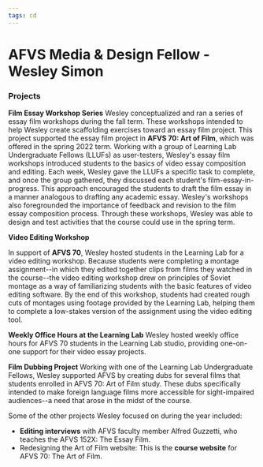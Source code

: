 ```yaml
---
tags: cd
---
```

# AFVS Media & Design Fellow - Wesley Simon


### Projects

**Film Essay Workshop Series**
Wesley conceptualized and ran a series of essay film workshops during the fall term. These workshops intended to help Wesley create scaffolding exercises toward an essay film project. This project supported the essay film project in **AFVS 70: Art of Film**, which was offered in the spring 2022 term. Working with a group of  Learning Lab Undergraduate Fellows (LLUFs) as user-testers, Wesley's essay film workshops introduced students to the basics of video essay composition and editing. Each week, Wesley gave the LLUFs a specific task to complete, and once the group gathered, they discussed each student's film-essay-in-progress. This approach encouraged the students to draft the film essay in a manner analogous to drafting any academic essay. Wesley's workshops also foregrounded the importance of feedback and revision to the film essay composition process. Through these workshops, Wesley was able to design and test activities that the course could use in the spring term.

**Video Editing Workshop**

In support of **AFVS 70**, Wesley hosted students in the Learning Lab for a video editing workshop. Because students were completing a montage assignment--in which they edited together clips from films they watched in the course--the video editing workshop drew on principles of Soviet montage as a way of familiarizing students with the basic features of video editing software. By the end of this workshop, students had created rough cuts of montages using footage provided by the Learning Lab, helping them to complete a low-stakes version of the assignment using the video editing tool.

**Weekly Office Hours at the Learning Lab**
Wesley hosted weekly office hours for AFVS 70 students in the Learning Lab studio, providing one-on-one support for their video essay projects.

**Film Dubbing Project** 
Working with one of the Learning Lab Undergraduate Fellows, Wesley supported AFVS by creating dubs for several films that students enrolled in AFVS 70: Art of Film study. These dubs specifically intended to make foreign language films more accessible for sight-impaired audiences--a need that arose in the midst of the course.

Some of the other projects Wesley focused on during the year included:

* **Editing interviews** with AFVS faculty member Alfred Guzzetti, who teaches the AFVS 152X: The Essay Film.
* Redesigning the Art of Film website: This is the **course website** for AFVS 70: The Art of Film. 